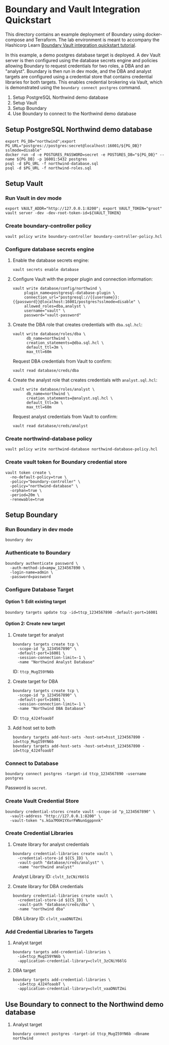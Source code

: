 # Boundary and Vault Integration Quickstart

This directory contains an example deployment of Boundary using docker-compose and Terraform. The lab environment is meant to accompany the Hashicorp Learn [Boundary Vault integration quickstart tutorial](https://developer.hashicorp.com/boundary/tutorials/credential-management/oss-vault-cred-brokering-quickstart).

In this example, a demo postgres database target is deployed. A dev Vault server is then configured using the database secrets engine and policies allowing Boundary to request credentials for two roles, a DBA and an "analyst". Boundary is then run in dev mode, and the DBA and analyst targets are configured using a credential store that contains credential libraries for both targets. This enables credential brokering via Vault, which is demonstrated using the `boundary connect postgres` command.

1. Setup PostgreSQL Northwind demo database
2. Setup Vault
3. Setup Boundary
4. Use Boundary to connect to the Northwind demo database

## Setup PostgreSQL Northwind demo database


```shell
export PG_DB="northwind";export PG_URL="postgres://postgres:secret@localhost:16001/${PG_DB}?sslmode=disable"
docker run -d -e POSTGRES_PASSWORD=secret -e POSTGRES_DB="${PG_DB}" --name ${PG_DB} -p 16001:5432 postgres
psql -d $PG_URL -f northwind-database.sql
psql -d $PG_URL -f northwind-roles.sql
```

## Setup Vault

### Run Vault in dev mode

```shell
export VAULT_ADDR="http://127.0.0.1:8200"; export VAULT_TOKEN="groot"
vault server -dev -dev-root-token-id=${VAULT_TOKEN}
```

### Create boundary-controller policy

```shell
vault policy write boundary-controller boundary-controller-policy.hcl
```

### Configure database secrets engine

1. Enable the database secrets engine:

    ```shell
    vault secrets enable database
    ```

1. Configure Vault with the proper plugin and connection information:

    ```shell
    vault write database/config/northwind \
         plugin_name=postgresql-database-plugin \
         connection_url="postgresql://{{username}}:{{password}}@localhost:16001/postgres?sslmode=disable" \
         allowed_roles=dba,analyst \
         username="vault" \
         password="vault-password"
    ```

1. Create the DBA role that creates credentials with `dba.sql.hcl`:

    ```shell
    vault write database/roles/dba \
          db_name=northwind \
          creation_statements=@dba.sql.hcl \
          default_ttl=3m \
          max_ttl=60m
    ```

    Request DBA credentials from Vault to confirm:

    ```shell
    vault read database/creds/dba
    ```

1. Create the analyst role that creates credentials with `analyst.sql.hcl`:

    ```shell
    vault write database/roles/analyst \
          db_name=northwind \
          creation_statements=@analyst.sql.hcl \
          default_ttl=3m \
          max_ttl=60m
    ```

    Request analyst credentials from Vault to confirm:

    ```shell
    vault read database/creds/analyst
    ```

### Create northwind-database policy

```shell
vault policy write northwind-database northwind-database-policy.hcl
```

### Create vault token for Boundary credential store

```shell
vault token create \
  -no-default-policy=true \
  -policy="boundary-controller" \
  -policy="northwind-database" \
  -orphan=true \
  -period=20m \
  -renewable=true
```

## Setup Boundary

### Run Boundary in dev mode

```shell
boundary dev
```

### Authenticate to Boundary

```shell
boundary authenticate password \
  -auth-method-id=ampw_1234567890 \
  -login-name=admin \
  -password=password
```

### Configure Database Target

#### Option 1: Edit existing target

```shell
boundary targets update tcp -id=ttcp_1234567890 -default-port=16001
```

#### Option 2: Create new target

1. Create target for analyst

    ```shell
    boundary targets create tcp \
      -scope-id "p_1234567890" \
      -default-port=16001 \
      -session-connection-limit=-1 \
      -name "Northwind Analyst Database"
    ```

    ID: `ttcp_MugI59YN6b`

1. Create target for DBA

    ```shell
    boundary targets create tcp \
      -scope-id "p_1234567890" \
      -default-port=16001 \
      -session-connection-limit=-1 \
      -name "Northwind DBA Database"
    ```

    ID: `ttcp_4J24foaobT`

1. Add host set to both

    ```shell
    boundary targets add-host-sets -host-set=hsst_1234567890 -id=ttcp_MugI59YN6b
    boundary targets add-host-sets -host-set=hsst_1234567890 -id=ttcp_4J24foaobT
    ```

### Connect to Database

```shell
boundary connect postgres -target-id ttcp_1234567890 -username postgres
```

Password is `secret`.

### Create Vault Credential Store

```shell
boundary credential-stores create vault -scope-id "p_1234567890" \
  -vault-address "http://127.0.0.1:8200" \
  -vault-token "s.kGa7MXH1YXvrFWNunGgppnnk"
```

### Create Credential Libraries

1. Create library for analyst credentials

    ```shell
    boundary credential-libraries create vault \
      -credential-store-id ${CS_ID} \
      -vault-path "database/creds/analyst" \
      -name "northwind analyst"
    ```

    Analyst Library ID: `clvlt_3zCNiY66lG`

1. Create library for DBA credentials

    ```shell
    boundary credential-libraries create vault \
      -credential-store-id ${CS_ID} \
      -vault-path "database/creds/dba" \
      -name "northwind dba"
    ```

    DBA Library ID: `clvlt_vaaDNUTZmi`

### Add Credential Libraries to Targets

1. Analyst target

    ```shell
    boundary targets add-credential-libraries \
      -id=ttcp_MugI59YN6b \
      -application-credential-library=clvlt_3zCNiY66lG
    ```

1. DBA target

    ```shell
    boundary targets add-credential-libraries \
      -id=ttcp_4J24foaobT \
      -application-credential-library=clvlt_vaaDNUTZmi
    ```
## Use Boundary to connect to the Northwind demo database

1. Analyst target

    ```shell
    boundary connect postgres -target-id ttcp_MugI59YN6b -dbname northwind
    ```
